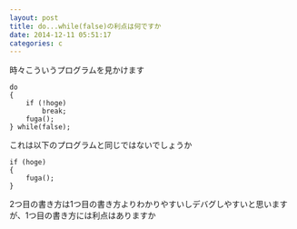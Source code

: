 ```yaml
---
layout: post
title: do...while(false)の利点は何ですか
date: 2014-12-11 05:51:17
categories: c
---
```

<!-- {% raw %} -->
<p>時々こういうプログラムを見かけます</p>

<pre><code>do
{
    if (!hoge)
        break;
    fuga();
} while(false);
</code></pre>

<p>これは以下のプログラムと同じではないでしょうか</p>

<pre><code>if (hoge)
{
    fuga();
}
</code></pre>

<p>2つ目の書き方は1つ目の書き方よりわかりやすいしデバグしやすいと思いますが、1つ目の書き方には利点はありますか</p>
<!-- {% endraw %} -->
